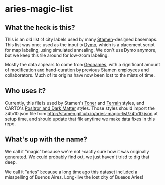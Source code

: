aries-magic-list
================

What the heck is this?
---
This is an old list of city labels used by many [Stamen](http://stamen.com)-designed basemaps. This list was once used as the input to [Dymo](https://github.com/migurski/dymo), which is a placement script for map labeling, using simulated annealing. We don't use Dymo anymore, but we keep this file around for low-zoom labeling.

Mostly the data appears to come from [Geonames](http://geonames.org), with a significant amount of modification and hand-curation by previous Stamen employees and collaborators. Much of its origins have now been lost to the mists of time.

Who uses it?
---
Currently, this file is used by Stamen's [Toner](https://github.com/stamen/toner-carto) and [Terrain](https://github.com/stamen/terrain-classic) styles, and CARTO's [Positron and Dark Matter](https://github.com/CartoDB/CartoDB-basemaps) styles. Those styles should import the z4to10.json file from http://stamen.github.io/aries-magic-list/z4to10.json at setup time, and should update that file anytime we make data fixes in this repo.

What's up with the name?
---
We call it "magic" because we're not exactly sure how it was originally generated. We could probably find out, we just haven't tried to dig that deep.

We call it "aries" because a long time ago this dataset included a misspelling of Buenos Aires. Long-live the lost city of Buenos Aries!
